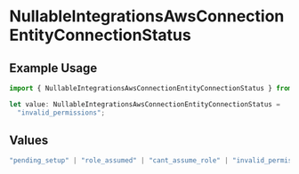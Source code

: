 # NullableIntegrationsAwsConnectionEntityConnectionStatus

## Example Usage

```typescript
import { NullableIntegrationsAwsConnectionEntityConnectionStatus } from "firehydrant-typescript-sdk/models/components";

let value: NullableIntegrationsAwsConnectionEntityConnectionStatus =
  "invalid_permissions";
```

## Values

```typescript
"pending_setup" | "role_assumed" | "cant_assume_role" | "invalid_permissions" | "validated"
```